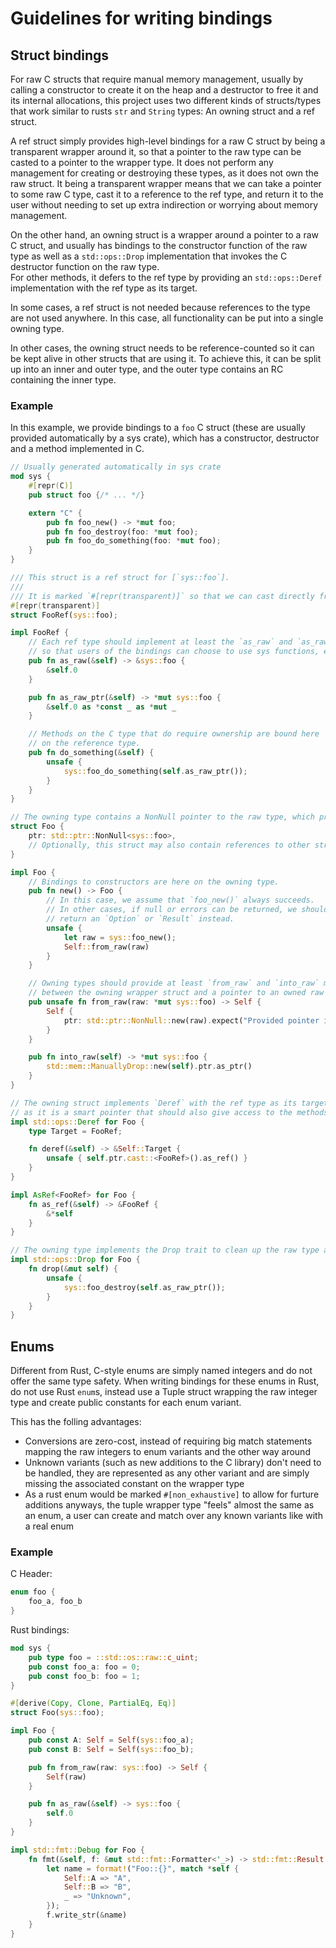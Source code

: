 # Guidelines for writing bindings

## Struct bindings
For raw C structs that require manual memory management, usually by calling a constructor to create it on the heap
and a destructor to free it and its internal allocations, this project uses two different kinds of structs/types that work similar to rusts `str` and `String` types: An owning struct and a ref struct.

A ref struct simply provides high-level bindings for a raw C struct by being a transparent
wrapper around it, so that a pointer to the raw type can be casted to a pointer to the wrapper type.
It does not perform any management for creating or destroying these types, as it does not own the raw struct.
It being a transparent wrapper means that we can take a pointer to some raw C type, cast it to a reference to the ref type,
and return it to the user without needing to set up extra indirection or worrying about memory management.

On the other hand, an owning struct is a wrapper around a pointer to a raw C struct, and usually
has bindings to the constructor function of the raw type as well as a `std::ops::Drop` 
implementation that invokes the C destructor function on the raw type. \
For other methods, it defers to the ref type by providing an `std::ops::Deref` implementation
with the ref type as its target.

In some cases, a ref struct is not needed because references to the type are not used anywhere.
In this case, all functionality can be put into a single owning type.

In other cases, the owning struct needs to be reference-counted so it can be kept alive in other structs that are using it.
To achieve this, it can be split up into an inner and outer type, and the outer type contains an RC containing the inner type.

### Example
In this example, we provide bindings to a `foo` C struct (these are usually provided automatically by a sys crate),
which has a constructor, destructor and a method implemented in C.

```rust
// Usually generated automatically in sys crate
mod sys {
    #[repr(C)]
    pub struct foo {/* ... */}

    extern "C" {
        pub fn foo_new() -> *mut foo;
        pub fn foo_destroy(foo: *mut foo);
        pub fn foo_do_something(foo: *mut foo);
    }
}

/// This struct is a ref struct for [`sys::foo`].
///
/// It is marked `#[repr(transparent)]` so that we can cast directly from a pointer to the C struct to a pointer to the ref struct.
#[repr(transparent)]
struct FooRef(sys::foo);

impl FooRef {
    // Each ref type should implement at least the `as_raw` and `as_raw_ptr` functions,
    // so that users of the bindings can choose to use sys functions, etc. themselves.
    pub fn as_raw(&self) -> &sys::foo {
        &self.0
    }

    pub fn as_raw_ptr(&self) -> *mut sys::foo {
        &self.0 as *const _ as *mut _
    }

    // Methods on the C type that do require ownership are bound here
    // on the reference type.
    pub fn do_something(&self) {
        unsafe {
            sys::foo_do_something(self.as_raw_ptr());
        }
    }
}

// The owning type contains a NonNull pointer to the raw type, which provides better safety to the internal implementation.
struct Foo {
    ptr: std::ptr::NonNull<sys::foo>,
    // Optionally, this struct may also contain references to other structs it needs to keep alive during its own lifetime.
}

impl Foo {
    // Bindings to constructors are here on the owning type.
    pub fn new() -> Foo {
        // In this case, we assume that `foo_new()` always succeeds.
        // In other cases, if null or errors can be returned, we should
        // return an `Option` or `Result` instead.
        unsafe {
            let raw = sys::foo_new();
            Self::from_raw(raw)
        }
    }

    // Owning types should provide at least `from_raw` and `into_raw` methods to allow conversion
    // between the owning wrapper struct and a pointer to an owned raw struct.
    pub unsafe fn from_raw(raw: *mut sys::foo) -> Self {
        Self {
            ptr: std::ptr::NonNull::new(raw).expect("Provided pointer is null"),
        }
    }

    pub fn into_raw(self) -> *mut sys::foo {
        std::mem::ManuallyDrop::new(self).ptr.as_ptr()
    }
}

// The owning struct implements `Deref` with the ref type as its target,
// as it is a smart pointer that should also give access to the methods of the managed type.
impl std::ops::Deref for Foo {
    type Target = FooRef;

    fn deref(&self) -> &Self::Target {
        unsafe { self.ptr.cast::<FooRef>().as_ref() }
    }
}

impl AsRef<FooRef> for Foo {
    fn as_ref(&self) -> &FooRef {
        &*self
    }
}

// The owning type implements the Drop trait to clean up the raw type automatically.
impl std::ops::Drop for Foo {
    fn drop(&mut self) {
        unsafe {
            sys::foo_destroy(self.as_raw_ptr());
        }
    }
}
```

## Enums

Different from Rust, C-style enums are simply named integers and do not offer the same type safety.
When writing bindings for these enums in Rust, do not use Rust `enum`s, instead use a Tuple struct wrapping the raw integer type and create public constants for each enum variant.

This has the folling advantages:
- Conversions are zero-cost, instead of requiring big match statements mapping the raw integers to enum variants
  and the other way around
- Unknown variants (such as new additions to the C library) don't need to be handled, they are represented as any other variant
  and are simply missing the associated constant on the wrapper type
- As a rust enum would be marked `#[non_exhaustive]` to allow for furture additions anyways, the tuple wrapper type
  "feels" almost the same as an enum, a user can create and match over any known variants like with a real enum

### Example

C Header:
```c
enum foo {
    foo_a, foo_b
}
```

Rust bindings:
```rust
mod sys {
    pub type foo = ::std::os::raw::c_uint;
    pub const foo_a: foo = 0;
    pub const foo_b: foo = 1;
}

#[derive(Copy, Clone, PartialEq, Eq)]
struct Foo(sys::foo);

impl Foo {
    pub const A: Self = Self(sys::foo_a);
    pub const B: Self = Self(sys::foo_b);

    pub fn from_raw(raw: sys::foo) -> Self {
        Self(raw)
    }

    pub fn as_raw(&self) -> sys::foo {
        self.0
    }
}

impl std::fmt::Debug for Foo {
    fn fmt(&self, f: &mut std::fmt::Formatter<'_>) -> std::fmt::Result {
        let name = format!("Foo::{}", match *self {
            Self::A => "A",
            Self::B => "B",
            _ => "Unknown",
        });
        f.write_str(&name)
    }
}
```
